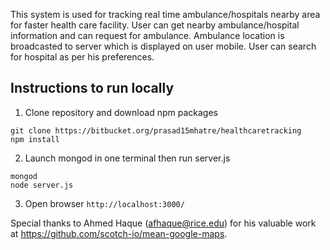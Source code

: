 This system is used for tracking real time ambulance/hospitals nearby area for faster health care facility.
User can get nearby ambulance/hospital information and can request for ambulance.
Ambulance location is broadcasted to server which is displayed on user mobile.
User can search for hospital as per his preferences. 

## Instructions to run locally

1) Clone repository and download npm packages 

```
git clone https://bitbucket.org/prasad15mhatre/healthcaretracking
npm install
```

2) Launch mongod in one terminal then run server.js

````
mongod
node server.js
````

3) Open browser `http://localhost:3000/`

Special thanks to Ahmed Haque (afhaque@rice.edu) for his valuable work at https://github.com/scotch-io/mean-google-maps.
    
